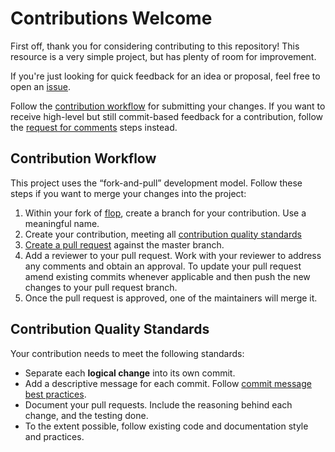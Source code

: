 # Contributions Welcome

First off, thank you for considering contributing to this repository! This resource is a very simple project, but has plenty of room for improvement.

If you're just looking for quick feedback for an idea or proposal, feel free to open an
[issue](https://github.com/homedepot/flop/issues/new).

Follow the [contribution workflow](#contribution-workflow) for submitting your
changes. If you want to receive high-level but still
commit-based feedback for a contribution, follow the
[request for comments](#request-for-comments) steps instead.

## Contribution Workflow

This project uses the “fork-and-pull” development model. Follow these steps if
you want to merge your changes into the project:

1. Within your fork of
   [flop](https://github.com/homedepot/flop), create a
   branch for your contribution. Use a meaningful name.
2. Create your contribution, meeting all
   [contribution quality standards](#contribution-quality-standards)
3. [Create a pull request](https://help.github.com/articles/creating-a-pull-request-from-a-fork/)
   against the master branch.
4. Add a reviewer to your pull request. Work with your reviewer to address any comments and obtain an approval.
   To update your pull request amend existing commits whenever applicable and
   then push the new changes to your pull request branch.
5. Once the pull request is approved, one of the maintainers will merge it.

## Contribution Quality Standards

Your contribution needs to meet the following standards:

- Separate each **logical change** into its own commit.
- Add a descriptive message for each commit. Follow
  [commit message best practices](https://github.com/erlang/otp/wiki/writing-good-commit-messages).
- Document your pull requests. Include the reasoning behind each change, and
  the testing done.
- To the extent possible, follow existing code and documentation style and practices.

